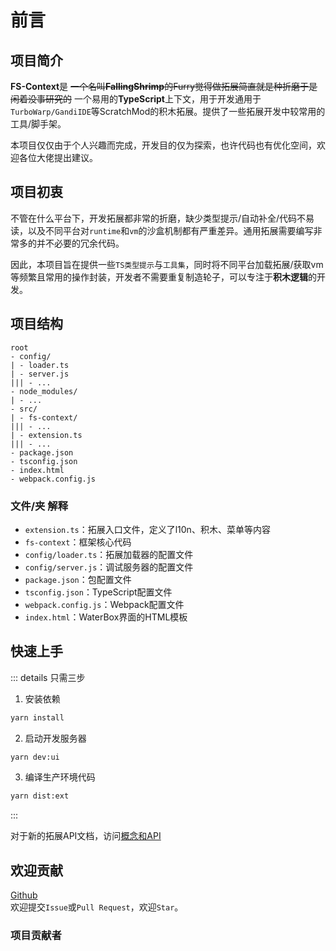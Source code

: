 # 前言

## 项目简介

**FS-Context**是 ~~一个名叫**FallingShrimp**的Furry觉得做拓展简直就是种折磨于是闲着没事研究的~~ 一个易用的**TypeScript**上下文，用于开发通用于`TurboWarp/GandiIDE`等ScratchMod的积木拓展。提供了一些拓展开发中较常用的工具/脚手架。

本项目仅仅由于个人兴趣而完成，开发目的仅为探索，也许代码也有优化空间，欢迎各位大佬提出建议。

## 项目初衷

不管在什么平台下，开发拓展都非常的折磨，缺少类型提示/自动补全/代码不易读，以及不同平台对`runtime`和`vm`的沙盒机制都有严重差异。通用拓展需要编写非常多的并不必要的冗余代码。

因此，本项目旨在提供一些`TS类型提示`与`工具集`，同时将不同平台加载拓展/获取vm等频繁且常用的操作封装，开发者不需要重复制造轮子，可以专注于**积木逻辑**的开发。

## 项目结构

```plaintext
root
- config/
| - loader.ts
| - server.js
||| - ...
- node_modules/
| - ...
- src/
| - fs-context/
||| - ...
| - extension.ts
||| - ...
- package.json
- tsconfig.json
- index.html
- webpack.config.js
```
### 文件/夹 解释
- `extension.ts`：拓展入口文件，定义了l10n、积木、菜单等内容
- `fs-context`：框架核心代码
- `config/loader.ts`：拓展加载器的配置文件
- `config/server.js`：调试服务器的配置文件
- `package.json`：包配置文件
- `tsconfig.json`：TypeScript配置文件
- `webpack.config.js`：Webpack配置文件
- `index.html`：WaterBox界面的HTML模板

## 快速上手

::: details 只需三步
1. 安装依赖
```bash
yarn install
```

2. 启动开发服务器
```bash
yarn dev:ui
```

3. 编译生产环境代码
```bash
yarn dist:ext
```
:::

对于新的拓展API文档，访问[概念和API](./guide)

## 欢迎贡献

[Github](https://github.com/Rundll86/fs-context)  
欢迎提交`Issue`或`Pull Request`，欢迎`Star`。

### 项目贡献者

<Collaborator
name="FallingShrimp"
avatar="https://avatars.githubusercontent.com/u/108387605"
url="https://rundll86.github.io"
label="开发,文档"
/>
<Collaborator
name="FurryR/熊谷 凌"
avatar="https://avatars.githubusercontent.com/u/55276797"
url="https://github.com/FurryR"
label="代码优化"
/>
<Collaborator
name="Cyberexplorer"
avatar="https://avatars.githubusercontent.com/u/177754635"
url="https://lanwywritexu.github.io"
label="示例拓展,测试"
/>
<Collaborator
name="MoreBugOfDog"
avatar="https://avatars.githubusercontent.com/u/121487216"
url="https://github.com/MoreBugOfDog"
label="精神支持"
/>